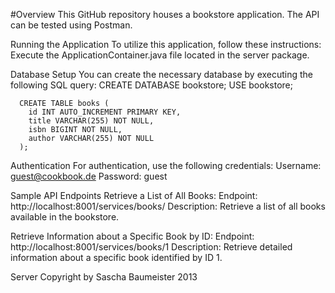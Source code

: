 #Overview
This GitHub repository houses a bookstore application. The API can be tested using Postman.


Running the Application
To utilize this application, follow these instructions:
Execute the ApplicationContainer.java file located in the server package.


Database Setup
You can create the necessary database by executing the following SQL query:
      CREATE DATABASE bookstore;
      USE bookstore;
      
      CREATE TABLE books (
        id INT AUTO_INCREMENT PRIMARY KEY,
        title VARCHAR(255) NOT NULL,
        isbn BIGINT NOT NULL,
        author VARCHAR(255) NOT NULL
      );


Authentication
For authentication, use the following credentials:
Username: guest@cookbook.de
Password: guest



Sample API Endpoints
Retrieve a List of All Books:
    Endpoint: http://localhost:8001/services/books/
    Description: Retrieve a list of all books available in the bookstore.

Retrieve Information about a Specific Book by ID:
    Endpoint: http://localhost:8001/services/books/1
    Description: Retrieve detailed information about a specific book identified by ID 1.

Server Copyright by Sascha Baumeister 2013